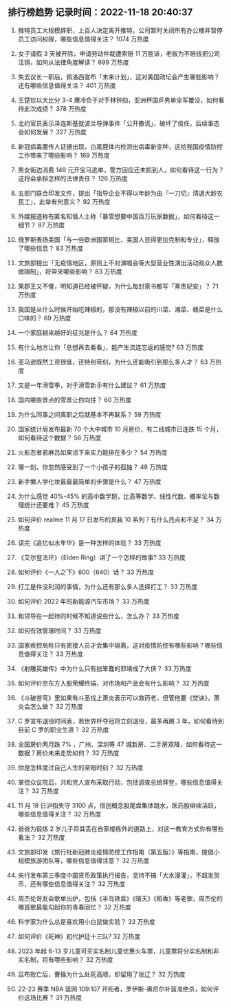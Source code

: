 
## 排行榜趋势 记录时间：2022-11-18 20:40:37
  
  1. 推特员工大规模辞职，上百人决定离开推特，公司暂时关闭所有办公楼并暂停员工访问权限，哪些信息值得关注？ 1074 万热度
    
  2. 女子请假 3 天被开除，申请劳动仲裁遭索赔 11 万胜诉，老板为不赔钱把公司注销，如何从法律角度解读？ 699 万热度
    
  3. 失去议长一职后，佩洛西宣布「未来计划」，这对美国政坛会产生哪些影响？还有哪些信息值得关注？ 401 万热度
    
  4. 王楚钦以大比分 3-4 爆冷负于对手林钟勋，亚洲杯国乒男单全军覆没，如何看待此次成绩？ 378 万热度
    
  5. 北约官员表示泽连斯基就波兰导弹事件「公开撒谎」，破坏了信任，后续事态会如何发展？ 327 万热度
    
  6. 新冠病毒鹿传人证据出现，白尾鹿体内检测出病毒新变种，这给我国疫情防控工作带来了哪些影响？ 169 万热度
    
  7. 男女街边消费 148 元开宝马逃单，警方回应还未抓到人，如何看待这一行为？这将会承担怎样的法律责任？ 126 万热度
    
  8. 五部门联合印发文件，提出「指导企业不得以年龄为由『一刀切』清退大龄农民工」，此举有何意义？ 92 万热度
    
  9. 外媒报道称有匿名知情人士称「暴雪想要中国百万玩家数据」，如何看待这一细节？ 87 万热度
    
  10. 俄罗斯表扬美国「与一些欧洲国家相比，美国人显得更加克制和专业」，释放了哪些信息？ 83 万热度
    
  11. 文旅部提出「无疫情地区，原则上不对演唱会等大型营业性演出活动观众人数做限制」，将带来哪些影响？ 83 万热度
    
  12. 果郡王又不傻，明知道已经被怀疑，为什么每封家书都写「熹贵妃安」？ 71 万热度
    
  13. 我国是从什么时候开始吃辣椒的，那没有辣椒以前的川菜、湘菜、赣菜是什么口味的？ 69 万热度
    
  14. 一个家庭越来越好的征兆是什么？ 64 万热度
    
  15. 有什么地方让你「总想再去看看」，能产生流连忘返的感觉? 63 万热度
    
  16. 亚马逊既然工资很低，还特别苛刻，为什么还能吸引到那么多人才？ 63 万热度
    
  17. 又是一年滑雪季，对于滑雪新手有什么建议？ 61 万热度
    
  18. 国内哪些景点的雪景让你向往？ 60 万热度
    
  19. 为什么同事之间离职之后就基本不再联系？ 59 万热度
    
  20. 国家统计局发布最新 70 个大中城市 10 月房价，有二线城市已连跌 15 个月，如何看待这个数据？ 56 万热度
    
  21. 火影忍者君麻吕如果活下来实力能排在多少？ 54 万热度
    
  22. 哪一刻，你忽然感受到了一个小孩子的孤独？ 48 万热度
    
  23. 新手懒人学化妆最最最简单的步骤是什么？ 47 万热度
    
  24. 为什么感觉 40%-45% 的高中数学题，比高等数学、线性代数、概率论与数理统计还要难？ 45 万热度
    
  25. 如何评价 realme 11 月 17 日发布的真我 10 系列？有什么亮点和不足？ 34 万热度
    
  26. 读完《追忆似水年华》是一种怎样的体验？ 33 万热度
    
  27. 《艾尔登法环》（Elden Ring）讲了一个怎样的故事? 33 万热度
    
  28. 如何评价《一人之下》600（640）话？ 33 万热度
    
  29. 打工是件没利润的事情，为什么还有那么多人选择打工？ 33 万热度
    
  30. 如何评价 2022 年的新能源汽车市场？ 33 万热度
    
  31. 和领导在一起待的时候不知道说些什么，怎么办？ 33 万热度
    
  32. 如何有效管理时间？ 33 万热度
    
  33. 国家疾控局称只有密接人员才会集中隔离，这对疫情防控有哪些影响？哪些信息值得关注？ 33 万热度
    
  34. 《射雕英雄传》中为什么只有拙笨蠢的郭靖成了大侠？ 33 万热度
    
  35. 如何评价京东方入股荣耀终端，对市场和产品会有什么影响？ 32 万热度
    
  36. 《斗破苍穹》里如果有斗圣找上萧炎表示可以救药老，但管他要《焚诀》，萧炎会怎么做？ 32 万热度
    
  37. C 罗宣布退役时间表，若世界杯夺冠将立刻退役，最多再踢 3 年，如何看待到目前 C 罗的职业生涯？ 32 万热度
    
  38. 全国房价两月跌 7% ，广州、深圳等 47 城新房、二手房双降，如何看待这一数据？房价未来走势如何？ 32 万热度
    
  39. 你是怎样度过自己人生的至暗时刻？ 32 万热度
    
  40. 掌控众议院后，共和党人宣布采取行动，包括调查总统拜登，哪些信息值得关注？ 32 万热度
    
  41. 11 月 18 日沪指失守 3100 点，信创概念股尾盘集体跳水，医药股继续活跃，哪些信息值得关注？ 32 万热度
    
  42. 爸爸为锻炼 2 岁儿子将其丢在自家楼栋外的道路上，对这一教育方式你有哪些看法？ 32 万热度
    
  43. 文旅部印发《旅行社新冠肺炎疫情防控工作指南（第五版）》等指南，提倡小规模旅游团队等，哪些信息值得注意？ 32 万热度
    
  44. 央行发布第三季度中国货币政策执行报告，坚持不搞「大水漫灌」，不超发货币，还有哪些信息值得关注？ 32 万热度
    
  45. 周杰伦哥友会歌单出炉，包括《半岛铁盒》《晴天》《稻香》等老歌，周杰伦的哪首歌最能勾起你的青春回忆？ 32 万热度
    
  46. 科学家为什么总是喜欢用小白鼠做实验？ 32 万热度
    
  47. 如何评价《死神》初代护廷十三队? 32 万热度
    
  48. 2023 年起 6-13 岁儿童可买实名制儿童优惠火车票，儿童票将分实名制和非实名制，将有哪些影响？ 32 万热度
    
  49. 吕布败亡后，曹操为什么处死高顺，却留用了张辽？ 32 万热度
    
  50. 22-23 赛季 NBA 篮网 109:107 开拓者，罗伊斯-奥尼尔补篮准绝杀，如何评价这场比赛？ 31 万热度
    
